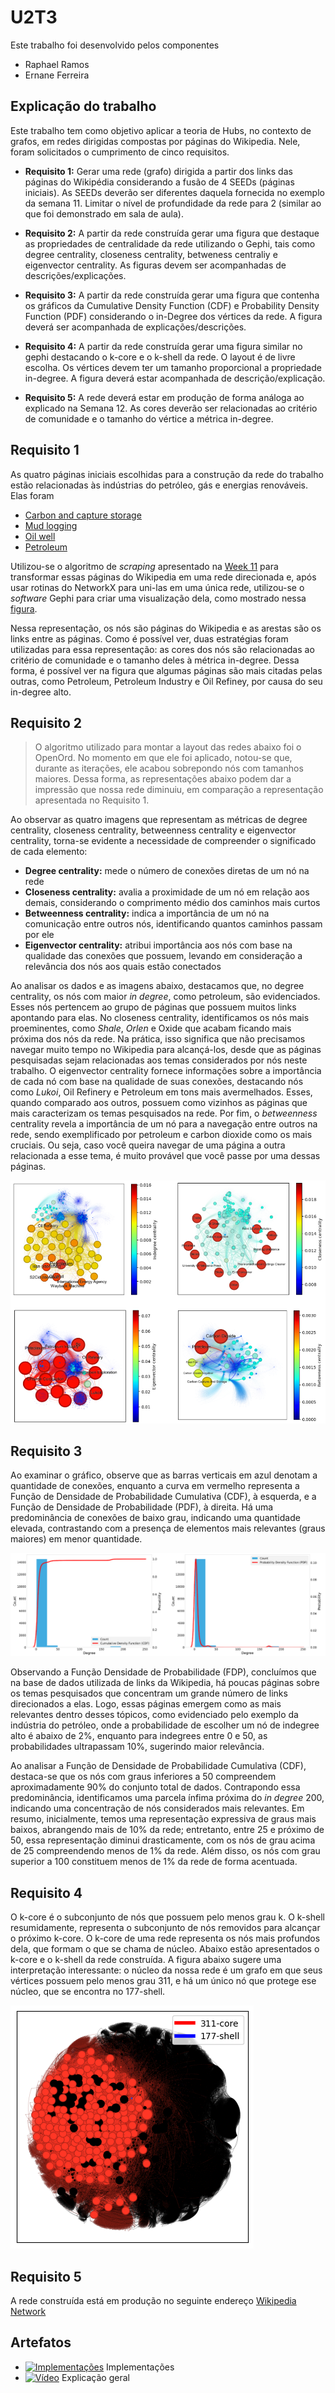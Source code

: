 # U2T3

Este trabalho foi desenvolvido pelos componentes

- Raphael Ramos
- Ernane Ferreira

## Explicação do trabalho

Este trabalho tem como objetivo aplicar a teoria de Hubs, no contexto de grafos, em redes dirigidas compostas por páginas do Wikipedia. Nele, foram solicitados o cumprimento de cinco requisitos.

- **Requisito 1:** Gerar uma rede (grafo) dirigida a partir dos links das páginas do Wikipédia considerando a fusão de 4 SEEDs (páginas iniciais). As SEEDs deverão ser diferentes daquela fornecida no exemplo da semana 11. Limitar o nível de profundidade da rede para 2 (similar ao que foi demonstrado em sala de aula).

- **Requisito 2:** A partir da rede construída gerar uma figura que destaque as propriedades de centralidade da rede utilizando o Gephi, tais como degree centrality, closeness centrality, betweness centraliy e eigenvector centrality. As figuras devem ser acompanhadas de descrições/explicações. 

- **Requisito 3:** A partir da rede construída gerar uma figura que contenha os gráficos da Cumulative Density Function (CDF) e Probability Density Function (PDF) considerando o in-Degree dos vértices da rede. A figura deverá ser acompanhada de explicações/descrições.

- **Requisito 4:** A partir da rede construída gerar uma figura similar no gephi destacando o k-core e o k-shell da rede. O layout é de livre escolha. Os vértices devem ter um tamanho proporcional a propriedade in-degree. A figura deverá estar acompanhada de descrição/explicação.

- **Requisito 5:** A rede deverá estar em produção de forma análoga ao explicado na Semana 12. As cores deverão ser
relacionadas ao critério de comunidade e o tamanho do vértice a métrica in-degree.

## Requisito 1

As quatro páginas iniciais escolhidas para a construção da rede do trabalho estão relacionadas às indústrias do petróleo, gás e energias renováveis. Elas foram

- [Carbon and capture storage](https://en.wikipedia.org/wiki/Carbon_capture_and_storage)
- [Mud logging](https://en.wikipedia.org/wiki/Mud_logging)
- [Oil well](https://en.wikipedia.org/wiki/Oil_well)
- [Petroleum](https://en.wikipedia.org/wiki/Petroleum_geology)

Utilizou-se o algoritmo de *scraping* apresentado na [Week 11](../week-11/Wikipedia.ipynb) para transformar essas páginas do Wikipedia em uma rede direcionada e, após usar rotinas do NetworkX para uni-las em uma única rede, utilizou-se o *software* Gephi para criar uma visualização dela, como mostrado nessa [figura](./assets/imgs/network.png).

Nessa representação, os nós são páginas do Wikipedia e as arestas são os links entre as páginas. Como é possível ver, duas estratégias foram utilizadas para essa representação: as cores dos nós  são relacionadas ao critério de comunidade e o tamanho deles à métrica in-degree. Dessa forma, é possível ver na figura que algumas páginas são mais citadas pelas outras, como Petroleum, Petroleum Industry e Oil Refiney, por causa do seu in-degree alto.

## Requisito 2

> O algoritmo utilizado para montar a layout das redes abaixo foi o OpenOrd. No momento em que ele foi aplicado, notou-se que, durante as iterações, ele acabou sobrepondo nós com tamanhos maiores. Dessa forma, as representações abaixo podem dar a impressão que nossa rede diminuiu, em comparação a representação apresentada no Requisito 1.

Ao observar as quatro imagens que representam as métricas de degree centrality, closeness centrality, betweenness centrality e eigenvector centrality, torna-se evidente a necessidade de compreender o significado de cada elemento:

- **Degree centrality:** mede o número de conexões diretas de um nó na rede
- **Closeness centrality:** avalia a proximidade de um nó em relação aos demais, considerando o comprimento médio dos caminhos mais curtos
- **Betweenness centrality:** indica a importância de um nó na comunicação entre outros nós, identificando quantos caminhos passam por ele
- **Eigenvector centrality:** atribui importância aos nós com base na qualidade das conexões que possuem, levando em consideração a relevância dos nós aos quais estão conectados

Ao analisar os dados e as imagens abaixo, destacamos que, no degree centrality, os nós com maior *in degree*, como petroleum, são evidenciados. Esses nós pertencem ao grupo de páginas que possuem muitos links apontando para elas. No closeness centrality, identificamos os nós mais proeminentes, como *Shale*, *Orlen* e Oxide que acabam ficando mais próxima dos nós da rede. Na prática, isso significa que não precisamos navegar muito tempo no Wikipedia para alcançá-los, desde que as páginas pesquisadas sejam relacionadas aos temas considerados por nós neste trabalho. O eigenvector centrality fornece informações sobre a importância de cada nó com base na qualidade de suas conexões, destacando nós como *Lukoi*, Oil Refinery e Petroleum em tons mais avermelhados. Esses, quando comparado aos outros, possuem como vizinhos as páginas que mais caracterizam os temas pesquisados na rede. Por fim, o *betweenness* centrality revela a importância de um nó para a navegação entre outros na rede, sendo exemplificado por petroleum e carbon dioxide como os mais cruciais. Ou seja, caso você queira navegar de uma página a outra relacionada a esse tema, é muito provável que você passe por uma dessas páginas.

![Centralities](./assets/imgs/centralities.png)

## Requisito 3

Ao examinar o gráfico, observe que as barras verticais em azul denotam a quantidade de conexões, enquanto a curva em vermelho representa a Função de Densidade de Probabilidade Cumulativa (CDF), à esquerda, e a Função de Densidade de Probabilidade (PDF), à direita. Há uma predominância de conexões de baixo grau, indicando uma quantidade elevada, contrastando com a presença de elementos mais relevantes (graus maiores) em menor quantidade.

![PDF e CDF](./assets/imgs/cdf-pdf.png)

Observando a Função Densidade de Probabilidade (FDP), concluímos que na base de dados utilizada de links da Wikipedia, há poucas páginas sobre os temas pesquisados que concentram um grande número de links direcionados a elas. Logo, essas páginas emergem como as mais relevantes dentro desses tópicos, como evidenciado pelo exemplo da indústria do petróleo, onde a probabilidade de escolher um nó de indegree alto é abaixo de 2%, enquanto para indegrees entre 0 e 50, as probabilidades ultrapassam 10%, sugerindo maior relevância.

Ao analisar a Função de Densidade de Probabilidade Cumulativa (CDF), destaca-se que os nós com graus inferiores a 50 compreendem aproximadamente 90% do conjunto total de dados. Contrapondo essa predominância, identificamos uma parcela ínfima próxima do *in degree* 200, indicando uma concentração de nós considerados mais relevantes. Em resumo, inicialmente, temos uma representação expressiva de graus mais baixos, abrangendo mais de 10% da rede; entretanto, entre 25 e próximo de 50, essa representação diminui drasticamente, com os nós de grau acima de 25 compreendendo menos de 1% da rede. Além disso, os nós com grau superior a 100 constituem menos de 1% da rede de forma acentuada.

## Requisito 4

O k-core é o subconjunto de nós que possuem pelo menos grau k. O k-shell resumidamente, representa o subconjunto de nós removidos para alcançar o próximo k-core. O k-core de uma rede representa os nós mais profundos dela, que formam o que se chama de núcleo. Abaixo estão apresentados o k-core e o k-shell da rede construída. A figura abaixo sugere uma interpretação interessante: o núcleo da nossa rede é um grafo em que seus vértices possuem pelo menos grau 311, e há um único nó que protege ese núcleo, que se encontra no 177-shell.

![K-core e K-shell](./assets/imgs/layers.png)

## Requisito 5

A rede construída está em produção no seguinte endereço [Wikipedia Network](https://raphaelramosds.github.io/netdeploy/)

## Artefatos

- [![Implementações](https://img.shields.io/badge/-Diretório-191A1B?style=flat-square&logo=files)](./Week%2012%20-%20Assignment.ipynb) Implementações
- [![Vídeo](https://img.shields.io/badge/-Video-83DA77?style=flat-square&logo=loom)](https://youtu.be/7uNocf_2TSM) Explicação geral
